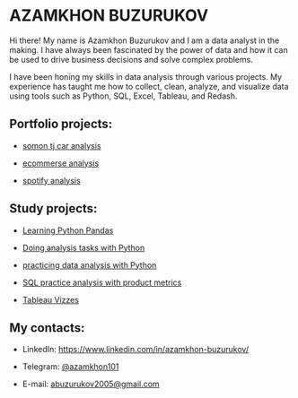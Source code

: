 # AZAMKHON BUZURUKOV 

Hi there! My name is Azamkhon Buzurukov and I am a data analyst in the making. I have always been fascinated by the power of data and how it can be used to drive business decisions and solve complex problems. 

I have been honing my skills in data analysis through various projects. My experience has taught me how to collect, clean, analyze, and visualize data using tools such as Python, SQL, Excel, Tableau, and Redash.

## Portfolio projects:

* [somon tj car analysis](https://github.com/Azamkhon2005/somontj_analysis/)

* [ecommerse analysis](https://github.com/Azamkhon2005/data_analytics_portfolio/tree/main/ecommerse_analysis/)

* [spotify analysis](https://github.com/Azamkhon2005/data_analytics_portfolio/tree/main/sporify-project/)

## Study projects:

* [Learning Python Pandas](https://github.com/Azamkhon2005/studing_analytics/tree/main/pandas_practice/)

* [Doing analysis tasks with Python](https://github.com/Azamkhon2005/studing_analytics/tree/main/karpov_courses_python_tasks/)

* [practicing data analysis with Python](https://github.com/Azamkhon2005/studing_analytics/tree/main/online-selling/)

* [SQL practice analysis with product metrics](https://github.com/Azamkhon2005/studing_analytics/tree/main/sql%20practice%20analysis/)

* [Tableau Vizzes](https://public.tableau.com/app/profile/azamkhon/)

## My contacts:

  * LinkedIn: https://www.linkedin.com/in/azamkhon-buzurukov/
  
  * Telegram: [@azamkhon101](t.me/@azamkhon101/)
  
  * E-mail: abuzurukov2005@gmail.com
